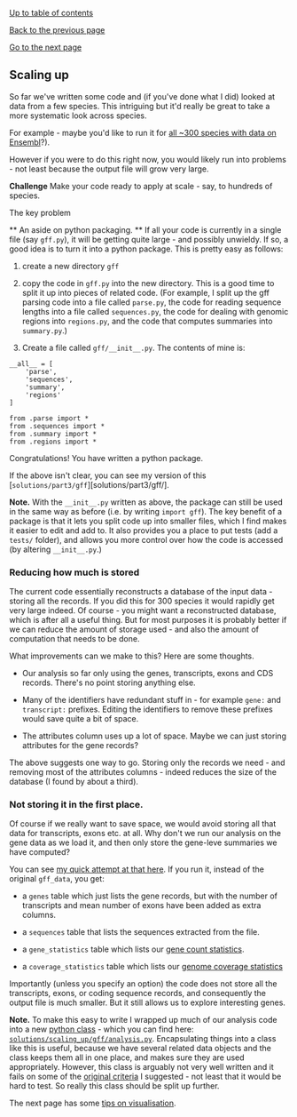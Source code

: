[Up to table of contents](README.md)

[Back to the previous page](Where_next.md)

[Go to the next page](Visualisation.md)

## Scaling up

So far we've written some code and (if you've done what I did) looked at data from a few species.
This intriguing but it'd really be great to take a more systematic look across species.

For example - maybe you'd like to run it for [all ~300 species with data on
Ensembl](http://ftp.ensembl.org/pub/current_gff3/)?). 

However if you were to do this right now, you would likely run into problems - not least because
the output file will grow very large. 

**Challenge** Make your code ready to apply at scale - say, to hundreds of species.

The key problem 


** An aside on python packaging. ** If all your code is currently in a single file (say `gff.py`),
it will be getting quite large - and possibly unwieldy. If so, a good idea is to turn it into a
python package. This is pretty easy as follows:

1. create a new directory `gff`

2. copy the code in `gff.py` into the new directory. This is a good time to split it up into pieces
of related code. (For example, I split up the gff parsing code into a file called `parse.py`, the
code for reading sequence lengths into a file called `sequences.py`, the code for dealing with
genomic regions into `regions.py`, and the code that computes summaries into `summary.py`.)

3. Create a file called `gff/__init__.py`.  The contents of mine is:

```
__all__ = [
    'parse',
    'sequences',
    'summary',
    'regions'
]

from .parse import *
from .sequences import *
from .summary import *
from .regions import *
```

Congratulations! You have written a python package. 

If the above isn't clear, you can see my version of this
[`solutions/part3/gff`][solutions/part3/gff/]. 

**Note.** With the `__init__.py` written as above, the package can still be used in the same way as
before (i.e. by writing `import gff`). The key benefit of a package is that it lets you split code
up into smaller files, which I find makes it easier to edit and add to. It also provides you a
place to put tests (add a `tests/` folder), and allows you more control over how the code is
accessed (by altering `__init__.py`.)

### Reducing how much is stored

The current code essentially reconstructs a database of the input data - storing all the records.
If you did this for 300 species it would rapidly get very large indeed. Of course - you might want
a reconstructed database, which is after all a useful thing. But for most purposes it is probably
better if we can reduce the amount of storage used - and also the amount of computation that needs
to be done.

What improvements can we make to this? Here are some thoughts.

* Our analysis so far only using the genes, transcripts, exons and CDS records. There's no point
  storing anything else.

* Many of the identifiers have redundant stuff in - for example `gene:` and `transcript:` prefixes.
  Editing the identifiers to remove these prefixes would save quite a bit of space.
  
* The attributes column uses up a lot of space.  Maybe we can just storing attributes for the gene
  records?
  
The above suggests one way to go. Storing only the records we need - and removing most of the
attributes columns - indeed reduces the size of the database (I found by about a third).

### Not storing it in the first place.

Of course if we really want to save space, we would avoid storing all that data for transcripts,
exons etc. at all. Why don't we run our analysis on the gene data as we load it, and then only
store the gene-leve summaries we have computed?

You can see [my quick attempt at that here](solutions/scaling_up/summarise_gff3.py). If you run it,
instead of the original `gff_data`, you get:

* a `genes` table which just lists the gene records, but with the number of transcripts and mean number of
  exons have been added as extra columns.
  
* a `sequences` table that lists the sequences extracted from the file.

* a `gene_statistics` table which lists our [gene count statistics](Counting_genes2.md).

* a `coverage_statistics` table which lists our [genome coverage statistics](How_much_of_the_genome_is_in_genes.md)

Importantly (unless you specify an option) the code does not store all the transcripts, exons, or
coding sequence records, and consequently the output file is much smaller. But it still allows us
to explore interesting genes.

**Note.** To make this easy to write I wrapped up much of our analysis code into a new [python
class](https://docs.python.org/3/tutorial/classes.html) - which you can find here:
[`solutions/scaling_up/gff/analysis.py`](solutions/scaling_up/gff/analysis.py). Encapsulating
things into a class like this is useful, because we have several related data objects and the class
keeps them all in one place, and makes sure they are used appropriately. However, this class is
arguably not very well written and it fails on some of the [original criteria](Introduction.md) I
suggested - not least that it would be hard to test. So really this class should be split up
further.

The next page has some [tips on visualisation](Visualisation.md).
